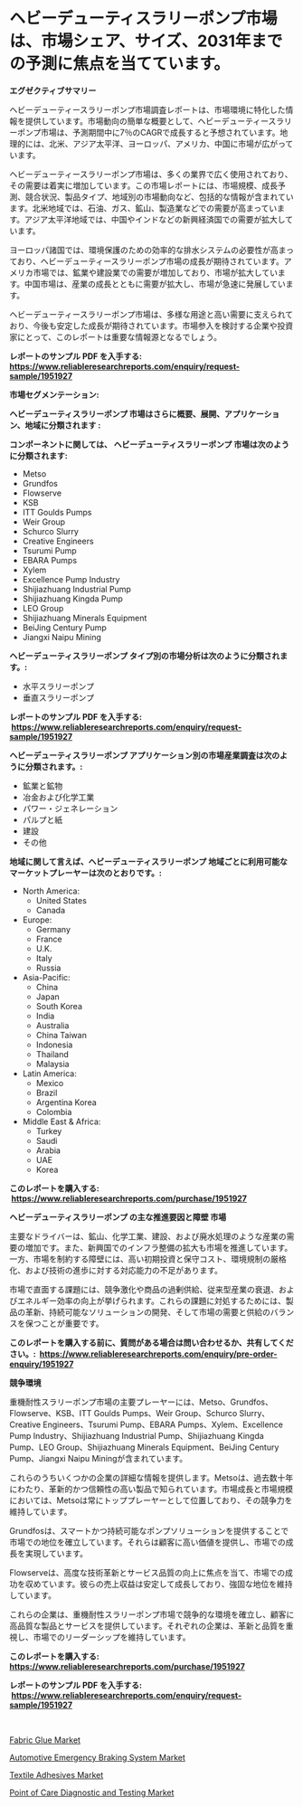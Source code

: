 <p><h1>ヘビーデューティスラリーポンプ市場は、市場シェア、サイズ、2031年までの予測に焦点を当てています。</h1></p><p><strong>エグゼクティブサマリー</strong></p>
<p><p>ヘビーデューティースラリーポンプ市場調査レポートは、市場環境に特化した情報を提供しています。市場動向の簡単な概要として、ヘビーデューティースラリーポンプ市場は、予測期間中に7％のCAGRで成長すると予想されています。地理的には、北米、アジア太平洋、ヨーロッパ、アメリカ、中国に市場が広がっています。</p><p>ヘビーデューティースラリーポンプ市場は、多くの業界で広く使用されており、その需要は着実に増加しています。この市場レポートには、市場規模、成長予測、競合状況、製品タイプ、地域別の市場動向など、包括的な情報が含まれています。北米地域では、石油、ガス、鉱山、製造業などでの需要が高まっています。アジア太平洋地域では、中国やインドなどの新興経済国での需要が拡大しています。</p><p>ヨーロッパ諸国では、環境保護のための効率的な排水システムの必要性が高まっており、ヘビーデューティースラリーポンプ市場の成長が期待されています。アメリカ市場では、鉱業や建設業での需要が増加しており、市場が拡大しています。中国市場は、産業の成長とともに需要が拡大し、市場が急速に発展しています。</p><p>ヘビーデューティースラリーポンプ市場は、多様な用途と高い需要に支えられており、今後も安定した成長が期待されています。市場参入を検討する企業や投資家にとって、このレポートは重要な情報源となるでしょう。</p></p>
<p><strong>レポートのサンプル PDF を入手する: <a href="https://www.reliableresearchreports.com/enquiry/request-sample/1951927">https://www.reliableresearchreports.com/enquiry/request-sample/1951927</a></strong></p>
<p><strong>市場セグメンテーション:</strong></p>
<p><strong> ヘビーデューティスラリーポンプ 市場はさらに概要、展開、アプリケーション、地域に分類されます :</strong></p>
<p><strong>コンポーネントに関しては、 ヘビーデューティスラリーポンプ 市場は次のように分類されます: &nbsp;</strong></p>
<p><ul><li>Metso</li><li>Grundfos</li><li>Flowserve</li><li>KSB</li><li>ITT Goulds Pumps</li><li>Weir Group</li><li>Schurco Slurry</li><li>Creative Engineers</li><li>Tsurumi Pump</li><li>EBARA Pumps</li><li>Xylem</li><li>Excellence Pump Industry</li><li>Shijiazhuang Industrial Pump</li><li>Shijiazhuang Kingda Pump</li><li>LEO Group</li><li>Shijiazhuang Minerals Equipment</li><li>BeiJing Century Pump</li><li>Jiangxi Naipu Mining</li></ul></p>
<p><strong> ヘビーデューティスラリーポンプ タイプ別の市場分析は次のように分類されます。:</strong></p>
<p><ul><li>水平スラリーポンプ</li><li>垂直スラリーポンプ</li></ul></p>
<p><strong>レポートのサンプル PDF を入手する: &nbsp;<a href="https://www.reliableresearchreports.com/enquiry/request-sample/1951927">https://www.reliableresearchreports.com/enquiry/request-sample/1951927</a></strong></p>
<p><strong> ヘビーデューティスラリーポンプ アプリケーション別の市場産業調査は次のように分類されます。:</strong></p>
<p><ul><li>鉱業と鉱物</li><li>冶金および化学工業</li><li>パワー・ジェネレーション</li><li>パルプと紙</li><li>建設</li><li>その他</li></ul></p>
<p><strong>地域に関して言えば、ヘビーデューティスラリーポンプ 地域ごとに利用可能なマーケットプレーヤーは次のとおりです。:</strong></p>
<p><ul>
    <li>
        North America:
        <ul>
            <li>United States</li>
            <li>Canada</li>
        </ul>
    </li>
    <li>
        Europe:
        <ul>
            <li>Germany</li>
            <li>France</li>
            <li>U.K.</li>
            <li>Italy</li>
            <li>Russia</li>
        </ul>
    </li>
    <li>
        Asia-Pacific:
        <ul>
            <li>China</li>
            <li>Japan</li>
            <li>South Korea</li>
            <li>India</li>
            <li>Australia</li>
            <li>China Taiwan</li>
            <li>Indonesia</li>
            <li>Thailand</li>
            <li>Malaysia</li>
        </ul>
    </li>
    <li>
        Latin America:
        <ul>
            <li>Mexico</li>
            <li>Brazil</li>
            <li>Argentina Korea</li>
            <li>Colombia</li>
        </ul>
    </li>
    <li>
        Middle East & Africa:
        <ul>
            <li>Turkey</li>
            <li>Saudi</li>
            <li>Arabia</li>
            <li>UAE</li>
            <li>Korea</li>
        </ul>
    </li>
    </ul></p>
<p><strong>このレポートを購入する: &nbsp;<a href="https://www.reliableresearchreports.com/purchase/1951927">https://www.reliableresearchreports.com/purchase/1951927</a></strong></p>
<p><strong>ヘビーデューティスラリーポンプ の主な推進要因と障壁 市場</strong></p>
<p><p>主要なドライバーは、鉱山、化学工業、建設、および廃水処理のような産業の需要の増加です。また、新興国でのインフラ整備の拡大も市場を推進しています。一方、市場を制約する障壁には、高い初期投資と保守コスト、環境規制の厳格化、および技術の進歩に対する対応能力の不足があります。</p><p>市場で直面する課題には、競争激化や商品の過剰供給、従来型産業の衰退、およびエネルギー効率の向上が挙げられます。これらの課題に対処するためには、製品の革新、持続可能なソリューションの開発、そして市場の需要と供給のバランスを保つことが重要です。</p></p>
<p><strong>このレポートを購入する前に、質問がある場合は問い合わせるか、共有してください。:&nbsp; <a href="https://www.reliableresearchreports.com/enquiry/pre-order-enquiry/1951927">https://www.reliableresearchreports.com/enquiry/pre-order-enquiry/1951927</a></strong></p>
<p><strong>競争環境</strong></p>
<p><p>重機耐性スラリーポンプ市場の主要プレーヤーには、Metso、Grundfos、Flowserve、KSB、ITT Goulds Pumps、Weir Group、Schurco Slurry、Creative Engineers、Tsurumi Pump、EBARA Pumps、Xylem、Excellence Pump Industry、Shijiazhuang Industrial Pump、Shijiazhuang Kingda Pump、LEO Group、Shijiazhuang Minerals Equipment、BeiJing Century Pump、Jiangxi Naipu Miningが含まれています。</p><p>これらのうちいくつかの企業の詳細な情報を提供します。Metsoは、過去数十年にわたり、革新的かつ信頼性の高い製品で知られています。市場成長と市場規模においては、Metsoは常にトッププレーヤーとして位置しており、その競争力を維持しています。</p><p>Grundfosは、スマートかつ持続可能なポンプソリューションを提供することで市場での地位を確立しています。それらは顧客に高い価値を提供し、市場での成長を実現しています。</p><p>Flowserveは、高度な技術革新とサービス品質の向上に焦点を当て、市場での成功を収めています。彼らの売上収益は安定して成長しており、強固な地位を維持しています。</p><p>これらの企業は、重機耐性スラリーポンプ市場で競争的な環境を確立し、顧客に高品質な製品とサービスを提供しています。それぞれの企業は、革新と品質を重視し、市場でのリーダーシップを維持しています。</p></p>
<p><strong>このレポートを購入する: &nbsp; <a href="https://www.reliableresearchreports.com/purchase/1951927">https://www.reliableresearchreports.com/purchase/1951927</a></strong></p>
<p><strong>レポートのサンプル PDF を入手する: &nbsp;<a href="https://www.reliableresearchreports.com/enquiry/request-sample/1951927">https://www.reliableresearchreports.com/enquiry/request-sample/1951927</a></strong><strong></strong></p>
<p>&nbsp;</p>
<p><p><a href="https://github.com/provorikovar/Market-Research-Report-List-3/blob/main/fabric-glue-market.md">Fabric Glue Market</a></p><p><a href="https://view.publitas.com/reportprime-1/automotive-emergency-braking-system-market-size-2023-2030-global-industrial-analysis-key-geographical-regions-market-share-top-key-players-product-types-and-forecast-research-report/">Automotive Emergency Braking System Market</a></p><p><a href="https://github.com/CliffMedina6/Market-Research-Report-List-3/blob/main/textile-adhesives-market.md">Textile Adhesives Market</a></p><p><a href="https://skillful-vermicelli-b89.notion.site/Point-of-Care-Diagnostic-and-Testing-Market-Analysis-and-Market-Size-Global-Industry-Overview-Mark-ad1376912aba4c78a59d6fb5de173176">Point of Care Diagnostic and Testing Market</a></p></p>
